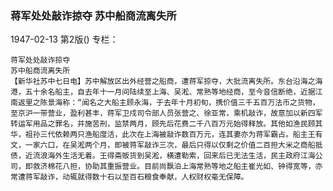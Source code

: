### 蒋军处处敲诈掠夺  苏中船商流离失所

1947-02-13
第2版()
专栏：

    蒋军处处敲诈掠夺
    苏中船商流离失所
    【新华社苏中七日电】苏中解放区出外经营之船商，遭蒋军掠夺，大批流离失所。东台沿海之海港，五十余名船主，自去年十一月间陆续至上海、吴淞、常熟等地经商，至今音信断绝，近据江南返里之陈景海称：“闻名之大船主顾永海，于去年十月初旬，携价值三千五百万法币之货物，至京沪一带营业，盈利甚丰，蒋军卫戍司令部人员张营之、徐亚常，乘机敲诈，故意加以新四军转运军用品之罪名，并施苦刑，监禁两月，顾先后花费二千八百万元始得释放。其他如渔民顾其华，祖孙三代依赖两只渔船度活，此次在上海被敲诈数百万元，连其妻亦为蒋军霸占。船主王有文，一家六口，在吴淞两个月，即被蒋军敲诈三次，最后只得以仅剩之价值二百担大米之商船抵债，近流浪海外生活无着。王得斋贩货到吴淞，横遭勒索，回来后已无法生活，民主政府江海公司，即救济棉花八担，协助其重振营业。目前尚飘泊上海常熟等地之船主崔光如、钟得宽等，亦常遭蒋军敲诈，动辄就得数十石以至百石粮食奉献，人权财权毫无保障。

